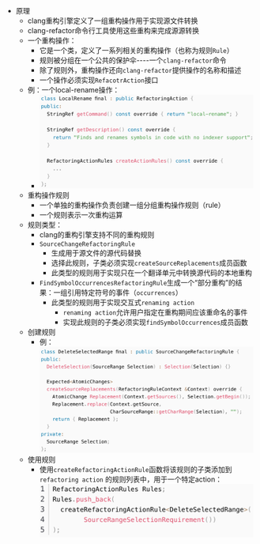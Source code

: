 - 原理
  - clang重构引擎定义了一组重构操作用于实现源文件转换
  - clang-refactor命令行工具使用这些重构来完成源源转换
  - 一个重构操作：
    - 它是一个类，定义了一系列相关的重构操作（也称为规则`Rule`）
    - 规则被分组在一个公共的保护伞----一个`clang-refactor`命令
    - 除了规则外，重构操作还向`clang-refactor`提供操作的名称和描述
    - 一个操作必须实现`RefacotrAction`接口
  - 例：一个local-rename操作：
    - ![图 1](../images/5be23b51886db38acbf2ce535f2ee0aa59819b5a3af52faff2c54370ba6ce9d5.png)  
  - 重构操作规则
    - 一个单独的重构操作负责创建一组分组重构操作规则（rule）
    - 一个规则表示一次重构运算
  - 规则类型：
    - clang的重构引擎支持不同的重构规则
    - `SourceChangeRefactoringRule`
      - 生成用于源文件的源代码替换
      - 选择此规则，子类必须实现`createSourceReplacements`成员函数
      - 此类型的规则用于实现只在一个翻译单元中转换源代码的本地重构
    - `FindSymbolOccurrencesRefactoringRule`生成一个“部分重构”的结果：一组引用特定符号的事件（`occurrences`）
      - 此类型的规则用于实现交互式`renaming action`
        - `renaming action`允许用户指定在重构期间应该重命名的事件
        - 实现此规则的子类必须实现`findSymbolOccurrences`成员函数
  - 创建规则
    - 例：![图 2](../images/89a69cf6d315aa8f5e618f6f440d4ace962f8c1666ed1970b885d335206a1ddb.png)  
  - 使用规则
    - 使用`createRefactoringActionRule`函数将该规则的子类添加到`refactoring action` 的规则列表中，用于一个特定action：![图 3](../images/b847bd90d595c01dbb160894f3427472cb39c917db060e4756181454bf1bc430.png) 
      
